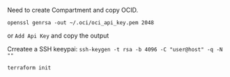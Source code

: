 Need to create Compartment and copy OCID.

`openssl genrsa -out ~/.oci/oci_api_key.pem 2048`

or `Add Api Key` and copy the output

Crreatee a SSH keeypai: `ssh-keygen -t rsa -b 4096 -C "user@host" -q -N ""`

`terraform init`
